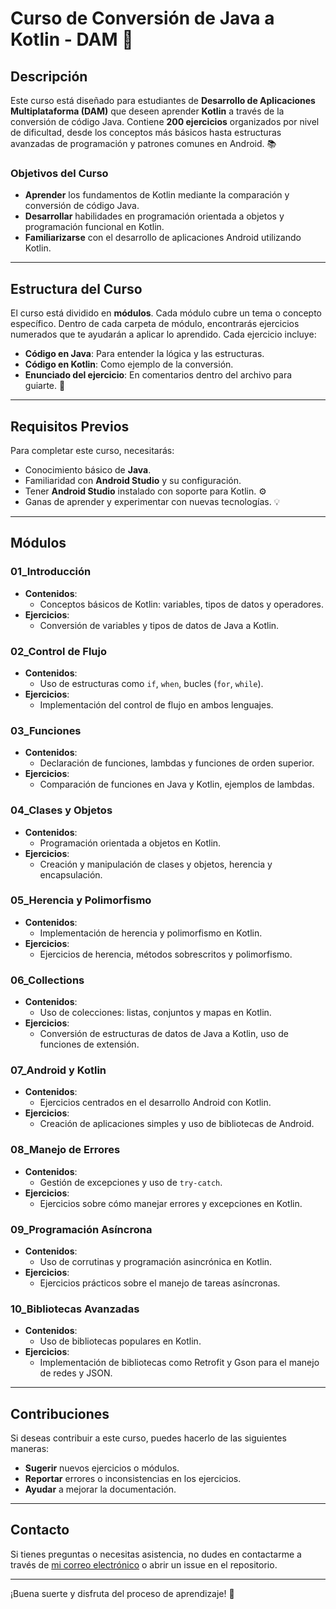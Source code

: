 # Curso de Conversión de Java a Kotlin - DAM 🚀

## Descripción
Este curso está diseñado para estudiantes de **Desarrollo de Aplicaciones Multiplataforma (DAM)** que deseen aprender **Kotlin** a través de la conversión de código Java. Contiene **200 ejercicios** organizados por nivel de dificultad, desde los conceptos más básicos hasta estructuras avanzadas de programación y patrones comunes en Android. 📚

### Objetivos del Curso
- **Aprender** los fundamentos de Kotlin mediante la comparación y conversión de código Java.
- **Desarrollar** habilidades en programación orientada a objetos y programación funcional en Kotlin.
- **Familiarizarse** con el desarrollo de aplicaciones Android utilizando Kotlin.

---

## Estructura del Curso
El curso está dividido en **módulos**. Cada módulo cubre un tema o concepto específico. Dentro de cada carpeta de módulo, encontrarás ejercicios numerados que te ayudarán a aplicar lo aprendido. Cada ejercicio incluye:
- **Código en Java**: Para entender la lógica y las estructuras.
- **Código en Kotlin**: Como ejemplo de la conversión.
- **Enunciado del ejercicio**: En comentarios dentro del archivo para guiarte. 📝

---

## Requisitos Previos
Para completar este curso, necesitarás:
- Conocimiento básico de **Java**.
- Familiaridad con **Android Studio** y su configuración.
- Tener **Android Studio** instalado con soporte para Kotlin. ⚙️
- Ganas de aprender y experimentar con nuevas tecnologías. 💡

---

## Módulos

### 01_Introducción
- **Contenidos**:
    - Conceptos básicos de Kotlin: variables, tipos de datos y operadores.
- **Ejercicios**:
    - Conversión de variables y tipos de datos de Java a Kotlin.

### 02_Control de Flujo
- **Contenidos**:
    - Uso de estructuras como `if`, `when`, bucles (`for`, `while`).
- **Ejercicios**:
    - Implementación del control de flujo en ambos lenguajes.

### 03_Funciones
- **Contenidos**:
    - Declaración de funciones, lambdas y funciones de orden superior.
- **Ejercicios**:
    - Comparación de funciones en Java y Kotlin, ejemplos de lambdas.

### 04_Clases y Objetos
- **Contenidos**:
    - Programación orientada a objetos en Kotlin.
- **Ejercicios**:
    - Creación y manipulación de clases y objetos, herencia y encapsulación.

### 05_Herencia y Polimorfismo
- **Contenidos**:
    - Implementación de herencia y polimorfismo en Kotlin.
- **Ejercicios**:
    - Ejercicios de herencia, métodos sobrescritos y polimorfismo.

### 06_Collections
- **Contenidos**:
    - Uso de colecciones: listas, conjuntos y mapas en Kotlin.
- **Ejercicios**:
    - Conversión de estructuras de datos de Java a Kotlin, uso de funciones de extensión.

### 07_Android y Kotlin
- **Contenidos**:
    - Ejercicios centrados en el desarrollo Android con Kotlin.
- **Ejercicios**:
    - Creación de aplicaciones simples y uso de bibliotecas de Android.

### 08_Manejo de Errores
- **Contenidos**:
    - Gestión de excepciones y uso de `try-catch`.
- **Ejercicios**:
    - Ejercicios sobre cómo manejar errores y excepciones en Kotlin.

### 09_Programación Asíncrona
- **Contenidos**:
    - Uso de corrutinas y programación asincrónica en Kotlin.
- **Ejercicios**:
    - Ejercicios prácticos sobre el manejo de tareas asíncronas.

### 10_Bibliotecas Avanzadas
- **Contenidos**:
    - Uso de bibliotecas populares en Kotlin.
- **Ejercicios**:
    - Implementación de bibliotecas como Retrofit y Gson para el manejo de redes y JSON.

---

## Contribuciones
Si deseas contribuir a este curso, puedes hacerlo de las siguientes maneras:
- **Sugerir** nuevos ejercicios o módulos.
- **Reportar** errores o inconsistencias en los ejercicios.
- **Ayudar** a mejorar la documentación.

---

## Contacto
Si tienes preguntas o necesitas asistencia, no dudes en contactarme a través de [mi correo electrónico](mailto:tu-email@ejemplo.com) o abrir un issue en el repositorio.

---

¡Buena suerte y disfruta del proceso de aprendizaje! 🎉

